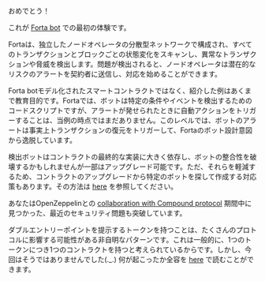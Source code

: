 おめでとう！

これが [Forta bot](https://docs.forta.network/en/latest/) での最初の体験です。 

Fortaは、独立したノードオペレータの分散型ネットワークで構成され、すべてのトランザクションとブロックごとの状態変化をスキャンし、異常なトランザクションや脅威を検出します。問題が検出されると、ノードオペレータは潜在的なリスクのアラートを契約者に送信し、対応を始めることができます。

Forta botモデル化されたスマートコントラクトではなく、紹介した例はあくまで教育目的です。Fortaでは、ボットは特定の条件やイベントを検出するためのコードスクリプトですが、アラートが発せられたときに自動アクションをトリガーすることは、当例の時点ではまだありません。このレベルでは、ボットのアラートは事実上トランザクションの復元をトリガーして、Fortaのボット設計意図から逸脱しています。

検出ボットはコントラクトの最終的な実装に大きく依存し、ボットの整合性を破壊するかもしれませんが一部はアップグレード可能です。ただ、それらを軽減するため、コントラクトのアップグレードから特定のボットを探して作成する対応策もあります。その方法は [here](https://docs.forta.network/en/latest/quickstart/) を参照してください。

あなたはOpenZeppelinとの [collaboration with Compound protocol](https://compound.finance/governance/proposals/76) 期間中に見つかった、最近のセキュリティ問題も突破しています。

ダブルエントリーポイントを提示するトークンを持つことは、たくさんのプロトコルに影響する可能性がある非自明なパターンです。これは一般的に、1つのトークンにつき1つのコントラクトを持つと考えられているからです。しかし、今回はそうではありませんでした(._.) 何が起こったか全容を [here](https://blog.openzeppelin.com/compound-tusd-integration-issue-retrospective/) で読むことができます。

